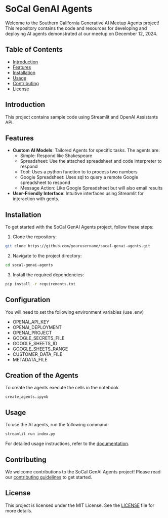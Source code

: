 # SoCal GenAI Agents

Welcome to the Southern California Generative AI Meetup Agents project! This repository contains the code and 
resources for developing and deploying AI agents demonstrated at our meetup on December 12, 2024.

## Table of Contents

- [Introduction](#introduction)
- [Features](#features)
- [Installation](#installation)
- [Usage](#usage)
- [Contributing](#contributing)
- [License](#license)

## Introduction

This project contains sample code using Streamlit and OpenAI Assistants API. 

## Features

- **Custom AI Models**: Tailored Agents for specific tasks. The agents are:
  - Simple: Respond like Shakespeare
  - Spreadsheet: Use the attached spreadsheet and code interpreter to respond
  - Tool: Uses a python function to to process two numbers
  - Google Spreadsheet: Uses sql to query a remote Google spreadsheet to respond
  - Message Action: Like Google Spreadsheet but will also email results
- **User-Friendly Interface**: Intuitive interfaces using Streamlit for interaction with gents.

## Installation

To get started with the SoCal GenAI Agents project, follow these steps:

1. Clone the repository:
  ```bash
  git clone https://github.com/yourusername/socal-genai-agents.git
  ```
2. Navigate to the project directory:
  ```bash
  cd socal-genai-agents
  ```
3. Install the required dependencies:
  ```bash
  pip install -r requirements.txt
  ```

## Configuration

You will need to set the following environment variables (use .env)

- OPENAI_API_KEY
- OPENAI_DEPLOYMENT
- OPENAI_PROJECT
- GOOGLE_SECRETS_FILE
- GOOGLE_SHEETS_ID
- GOOGLE_SHEETS_RANGE
- CUSTOMER_DATA_FILE
- METADATA_FILE

## Creation of the Agents

To create the agents execute the cells in the notebook
```
create_agents.ipynb
```


## Usage

To use the AI agents, run the following command:

```bash
streamlit run index.py
```

For detailed usage instructions, refer to the [documentation](docs/USAGE.md).

## Contributing

We welcome contributions to the SoCal GenAI Agents project! Please read our [contributing guidelines](CONTRIBUTING.md) to get started.

## License

This project is licensed under the MIT License. See the [LICENSE](LICENSE) file for more details.